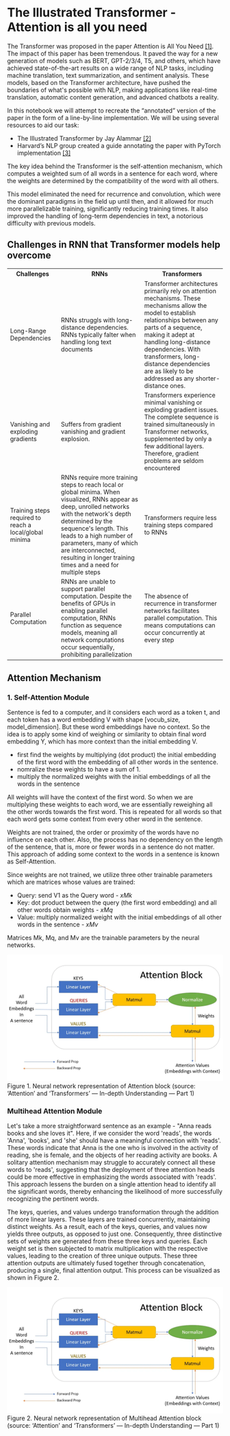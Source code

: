 <h1>The Illustrated Transformer - Attention is all you need</h1>

The Transformer was proposed in the paper Attention is All You Need [[1]](#ref1). The impact of this paper has been tremendous. It paved the way for a new generation of models such as BERT, GPT-2/3/4, T5, and others, which have achieved state-of-the-art results on a wide range of NLP tasks, including machine translation, text summarization, and sentiment analysis. These models, based on the Transformer architecture, have pushed the boundaries of what's possible with NLP, making applications like real-time translation, automatic content generation, and advanced chatbots a reality.

In this notebook we will attempt to recreate the “annotated” version of the paper in the form of a line-by-line implementation. We will be using several resources to aid our task:
 - The Illustrated Transformer by Jay Alammar [[2]](#ref2)
 - Harvard’s NLP group created a guide annotating the paper with PyTorch implementation [[3]](#ref3)


The key idea behind the Transformer is the self-attention mechanism, which computes a weighted sum of all words in a sentence for each word, where the weights are determined by the compatibility of the word with all others.

This model eliminated the need for recurrence and convolution, which were the dominant paradigms in the field up until then, and it allowed for much more parallelizable training, significantly reducing training times. It also improved the handling of long-term dependencies in text, a notorious difficulty with previous models.

<h2>Challenges in RNN that Transformer models help overcome</h2>

<table>
  <tr>
    <th><b>Challenges</b></th>
    <th><b>RNNs</b></th>
    <th><b>Transformers</b></th>
  </tr>
  <tr>
    <td>Long-Range Dependencies</td>
    <td>RNNs struggls with long-distance dependencies. RNNs typically falter when handling long text documents</td>
    <td>Transformer architectures primarily rely on attention mechanisms. These mechanisms allow the model to establish relationships between any parts of a sequence, making it adept at handling long-distance dependencies. With transformers, long-distance dependencies are as likely to be addressed as any shorter-distance ones.</td>
  </tr>
  <tr>
    <td>Vanishing and exploding gradients</td>
    <td>Suffers from gradient vanishing and gradient explosion.</td>
    <td> Transformers experience minimal vanishing or exploding gradient issues. The complete sequence is trained simultaneously in Transformer networks, supplemented by only a few additional layers. Therefore, gradient problems are seldom encountered</td>
  </tr>
    <tr>
        <td>Training steps required to reach a local/global minima</td>
        <td>RNNs require more training steps to reach local or global minima. When visualized, RNNs appear as deep, unrolled networks with the network's depth determined by the sequence's length. This leads to a high number of parameters, many of which are interconnected, resulting in longer training times and a need for multiple steps</td>
        <td>Transformers require less training steps compared to RNNs</td>
    </tr>
    <tr>
        <td>Parallel Computation</td>
        <td>RNNs are unable to support parallel computation. Despite the benefits of GPUs in enabling parallel computation, RNNs function as sequence models, meaning all network computations occur sequentially, prohibiting parallelization</td>
        <td>The absence of recurrence in transformer networks facilitates parallel computation. This means computations can occur concurrently at every step</td>
    </tr>
</table>

<h2>Attention Mechanism</h2>
<h3>1. Self-Attention Module</h3>
Sentence is fed to a computer, and it considers each word as a token t, and each token has a word embedding V with shape [vocub_size, model_dimension]. But these word embeddings have no context. So the idea is to apply some kind of weighing or similarity to obtain final word embedding Y, which has more context than the initial embedding V.

- first find the weights by multiplying (dot product) the initial embedding of the first word with the embedding of all other words in the sentence. 
- nomralize these weights to have a sum of 1.
- multiply the normalized weights with the initial embeddings of all the words in the sentence

All weights will have the context of the first word. So when we are multiplying these weights to each word, we are essentially reweighing all the other words towards the first word. This is repeated for all words so that each word gets some context from every other word in the sentence.

Weights are not trained, the order or proximity of the words have no influence on each other. Also, the process has no dependency on the length of the sentence, that is, more or fewer words in a sentence do not matter. This approach of adding some context to the words in a sentence is known as Self-Attention.

Since weights are not trained, we utilize three other trainable parameters which are matrices whose values are trained: 
- Query: send V1 as the Query word - $xMk$
- Key: dot product between the query (the first word embedding) and all other words obtain weights - $xMq$
- Value: multiply normalized weight with the initial embeddings of all other words in the sentence - $xMv$

Matrices Mk, Mq, and Mv are the trainable parameters by the neural networks.<br>

![image desc](./images/nn_attention.png)
Figure 1. Neural network representation of Attention block (source: <a hred='https://towardsdatascience.com/all-you-need-to-know-about-attention-and-transformers-in-depth-understanding-part-1-552f0b41d021#4c16'>‘Attention’ and ‘Transformers’ — In-depth Understanding — Part 1</a>)

<h3>Multihead Attention Module</h3>
Let's take a more straightforward sentence as an example - "Anna reads books and she loves it". Here, if we consider the word 'reads', the words 'Anna', 'books', and 'she' should have a meaningful connection with 'reads'. These words indicate that Anna is the one who is involved in the activity of reading, she is female, and the objects of her reading activity are books. A solitary attention mechanism may struggle to accurately connect all these words to 'reads', suggesting that the deployment of three attention heads could be more effective in emphasizing the words associated with 'reads'. This approach lessens the burden on a single attention head to identify all the significant words, thereby enhancing the likelihood of more successfully recognizing the pertinent words.

The keys, queries, and values undergo transformation through the addition of more linear layers. These layers are trained concurrently, maintaining distinct weights. As a result, each of the keys, queries, and values now yields three outputs, as opposed to just one. Consequently, three distinctive sets of weights are generated from these three keys and queries. Each weight set is then subjected to matrix multiplication with the respective values, leading to the creation of three unique outputs. These three attention outputs are ultimately fused together through concatenation, producing a single, final attention output. This process can be visualized as shown in Figure 2. <br>

![image desc](./images/nn_attention.png)
Figure 2. Neural network representation of Multihead Attention block (source: <a hred='https://towardsdatascience.com/all-you-need-to-know-about-attention-and-transformers-in-depth-understanding-part-1-552f0b41d021#4c16'>‘Attention’ and ‘Transformers’ — In-depth Understanding — Part 1</a>)
